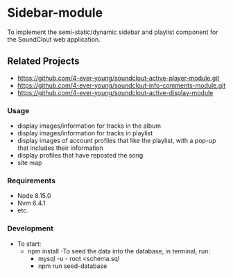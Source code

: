 # Sidebar-module

To implement the semi-static/dynamic sidebar and playlist component for the SoundClout web application.

## Related Projects

 - https://github.com/4-ever-young/soundclout-active-player-module.git
 - https://github.com/4-ever-young/soundclout-info-comments-module.git
 - https://github.com/4-ever-young/soundclout-active-display-module

### Usage

 - display images/information for tracks in the album
 - display images/information for tracks in playlist
 - display images of account profiles that like the playlist, with a pop-up that includes their information
 - display profiles that have reposted the song
 - site map

### Requirements

 - Node 8.15.0
 - Nvm 6.4.1
 - etc.
 
### Development
  - To start: 
    - npm install
    -To seed the data into the database, in terminal, run:
      - mysql -u - root <schema.sql
      - npm run seed-database
